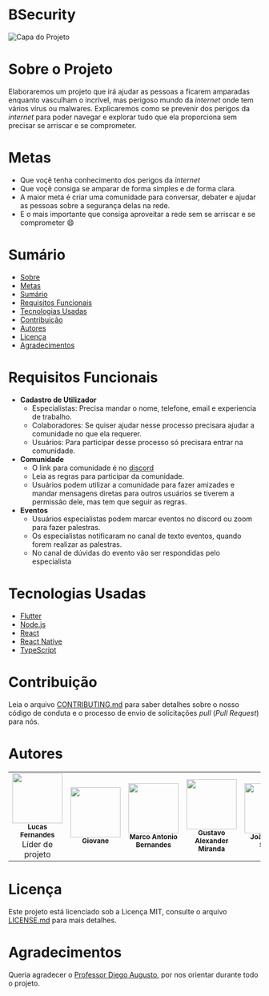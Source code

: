 # BSecurity


![Capa do Projeto](https://uploaddeimagens.com.br/images/003/844/576/original/Sem_T%C3%ADtulo-3.png?1651022548)

# Sobre o Projeto

Elaboraremos um projeto que irá ajudar as pessoas a ficarem amparadas enquanto vasculham o incrível, mas perigoso mundo da *internet* onde tem vários vírus ou malwares. Explicaremos como se prevenir dos perigos da *internet* para poder navegar e explorar tudo que ela proporciona sem precisar se arriscar e se comprometer.

# Metas
- Que voçê tenha conhecimento dos perigos da *internet*
- Que voçê consiga se amparar de forma simples e de forma clara.
- A maior meta é criar uma comunidade para conversar, debater e ajudar as pessoas sobre a segurança delas na rede. 
- E o mais importante que consiga aproveitar a rede sem se arriscar e se comprometer :smile:

# Sumário

* [Sobre](#sobre-o-projeto)
* [Metas](#metas)
* [Sumário](#índice/sumário)
* [Requisitos Funcionais](#requisitos-funcionais)
* [Tecnologias Usadas](#tecnologias-usadas)
* [Contribuição](#contribuição)
* [Autores](#autores)
* [Licença](#licença)
* [Agradecimentos](#agradecimentos)


# Requisitos Funcionais 

- **Cadastro de Utilizador**
    - Especialistas: Precisa mandar o nome, telefone, email e experiencia de trabalho.
    - Colaboradores: Se quiser ajudar nesse processo precisara ajudar a comunidade no que ela requerer.
    - Usuários: Para participar desse processo só precisara entrar na comunidade.
- **Comunidade** 
    - O link para comunidade é no [discord](https://discord.gg/F929Rwks)
    - Leia as regras para participar da comunidade.
    - Usuários podem utilizar a comunidade para fazer amizades e mandar mensagens diretas para outros usuários se tiverem a permissão dele, mas tem que seguir as regras.
- **Eventos** 
    - Usuários especialistas podem marcar eventos no discord ou zoom para fazer palestras.
    - Os especialistas notificaram no canal de texto eventos, quando forem realizar as palestras. 
    - No canal de dúvidas do evento vão ser respondidas pelo especialista


# Tecnologias Usadas

- [Flutter](https://flutter.dev/)
- [Node.js](https://nodejs.org/en/)
- [React](https://pt-br.reactjs.org/)
- [React Native](https://reactnative.dev/)
- [TypeScript](https://www.typescriptlang.org/)

# Contribuição

Leia o arquivo [CONTRIBUTING.md](CONTRIBUTING.md) para saber detalhes sobre o nosso código de conduta e o processo de envio de solicitações *pull* (*Pull Request*) para nós.

# Autores

<!-- ALL-CONTRIBUTORS-LIST:START - Do not remove or modify this section -->
<!-- prettier-ignore-start -->
<!-- markdownlint-disable -->
<table>
  <tr>
    <td align="center"><a href="https://github.com/LucasFernandesF"><img src="https://avatars.githubusercontent.com/u/103151835?v=4" width="100px;" alt=""/><br /><sub><b>Lucas Fernandes</b></sub></a><br /> <a>Líder de projeto</a></td>
     <td align="center"><a href="https://github.com/Nanikalango"><img src="https://avatars.githubusercontent.com/u/103152268?v=4" width="100px;" alt=""/><br /><sub><b>Giovane</b></sub></a><br />
    <td align="center"><a href="https://github.com/marcoantoniobernardes"><img src="https://avatars.githubusercontent.com/u/103151935?v=4" width="100px;" alt=""/><br /><sub><b>Marco Antonio Bernandes</b></sub></a><br />        
    <td align="center"><a href="https://github.com/GustavoAlexanderMiranda"><img src="https://avatars.githubusercontent.com/u/103151822?v=4" width="100px;" alt=""/><br /><sub><b>Gustavo Alexander Miranda</b></sub></a><br />  
    <td align="center"><a href="https://github.com/joaorubensouza"><img src="https://avatars.githubusercontent.com/u/103151841?v=4" width="100px;" alt=""/><br /><sub><b>João Ruben Souza</b></sub></a><br />  
    <td align="center"><a href="https://github.com/MarcoAntonioMj"><img src="https://avatars.githubusercontent.com/u/103151980?v=4" width="100px;" alt=""/><br /><sub><b>Marco Antonio</b></sub></a><br />        
  <tr>
<table
<!-- markdownlint-restore -->
<!-- prettier-ignore-end -->
    
<!-- ALL-CONTRIBUTORS-LIST:END -->

# Licença

Este projeto está licenciado sob a Licença MIT,  consulte o arquivo [LICENSE.md](LICENSE.md) para mais detalhes.

# Agradecimentos

Queria agradecer o <a href ="https://github.com/profdiegoaugusto">Professor Diego Augusto</a>, por nos orientar durante todo o projeto.

